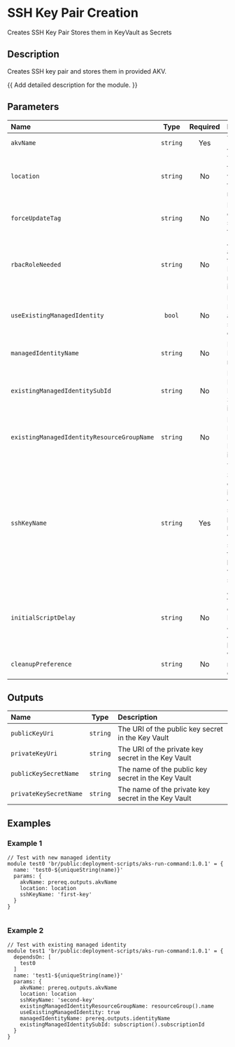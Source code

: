 # SSH Key Pair Creation

Creates SSH Key Pair Stores them in KeyVault as Secrets

## Description

Creates SSH key pair and stores them in provided AKV.

{{ Add detailed description for the module. }}

## Parameters

| Name                                       | Type     | Required | Description                                                                                                                                                                                                   |
| :----------------------------------------- | :------: | :------: | :------------------------------------------------------------------------------------------------------------------------------------------------------------------------------------------------------------ |
| `akvName`                                  | `string` | Yes      | The name of the Azure Key Vault                                                                                                                                                                               |
| `location`                                 | `string` | No       | The location of the Key Vault and where to deploy the module resources to                                                                                                                                     |
| `forceUpdateTag`                           | `string` | No       | How the deployment script should be forced to execute                                                                                                                                                         |
| `rbacRoleNeeded`                           | `string` | No       | Azure RoleId that are required for the DeploymentScript resource to import images                                                                                                                             |
| `useExistingManagedIdentity`               | `bool`   | No       | Does the Managed Identity already exists, or should be created                                                                                                                                                |
| `managedIdentityName`                      | `string` | No       | Name of the Managed Identity resource                                                                                                                                                                         |
| `existingManagedIdentitySubId`             | `string` | No       | For an existing Managed Identity, the Subscription Id it is located in                                                                                                                                        |
| `existingManagedIdentityResourceGroupName` | `string` | No       | For an existing Managed Identity, the Resource Group it is located in                                                                                                                                         |
| `sshKeyName`                               | `string` | Yes      | The name of the SSH Key to be created.<br />if name is my-virtual-machine-ssh then the private key will be named my-virtual-machine-sshprivate and the public key will be named my-virtual-machine-sshpublic. |
| `initialScriptDelay`                       | `string` | No       | A delay before the script import operation starts. Primarily to allow Azure AAD Role Assignments to propagate                                                                                                 |
| `cleanupPreference`                        | `string` | No       | When the script resource is cleaned up                                                                                                                                                                        |

## Outputs

| Name                   | Type     | Description                                         |
| :--------------------- | :------: | :-------------------------------------------------- |
| `publicKeyUri`         | `string` | The URI of the public key secret in the Key Vault   |
| `privateKeyUri`        | `string` | The URI of the private key secret in the Key Vault  |
| `publicKeySecretName`  | `string` | The name of the public key secret in the Key Vault  |
| `privateKeySecretName` | `string` | The name of the private key secret in the Key Vault |

## Examples

### Example 1

```bicep
// Test with new managed identity
module test0 'br/public:deployment-scripts/aks-run-command:1.0.1' = {
  name: 'test0-${uniqueString(name)}'
  params: {
    akvName: prereq.outputs.akvName
    location: location
    sshKeyName: 'first-key'
  }
}


```

### Example 2

```bicep
// Test with existing managed identity
module test1 'br/public:deployment-scripts/aks-run-command:1.0.1' = {
  dependsOn: [
    test0
  ]
  name: 'test1-${uniqueString(name)}'
  params: {
    akvName: prereq.outputs.akvName
    location: location
    sshKeyName: 'second-key'
    existingManagedIdentityResourceGroupName: resourceGroup().name
    useExistingManagedIdentity: true
    managedIdentityName: prereq.outputs.identityName
    existingManagedIdentitySubId: subscription().subscriptionId
  }
}
```